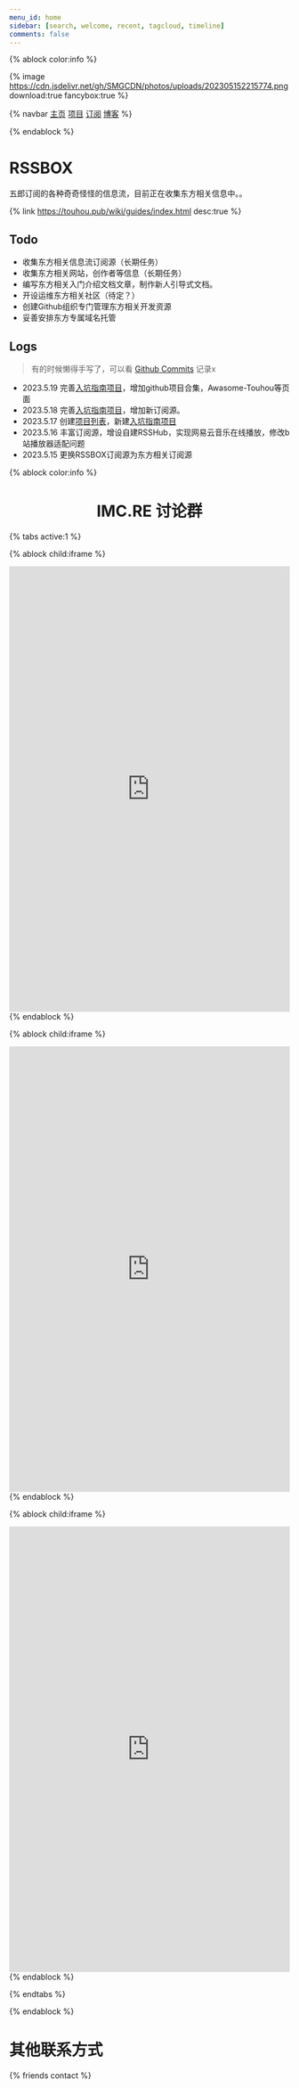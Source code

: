 ```yaml
---
menu_id: home
sidebar: [search, welcome, recent, tagcloud, timeline]
comments: false
---
```


{% ablock color:info %}

{% image https://cdn.jsdelivr.net/gh/SMGCDN/photos/uploads/202305152215774.png download:true fancybox:true %}

{% navbar 
[主页](/) 
[项目](/wiki/) 
[订阅](/rss/) 
[博客](https://blog.imc.re/) 
%}

{% endablock %}

# RSSBOX

五郎订阅的各种奇奇怪怪的信息流，目前正在收集东方相关信息中。。

{% link https://touhou.pub/wiki/guides/index.html desc:true %}

## Todo

- 收集东方相关信息流订阅源（长期任务）
- 收集东方相关网站，创作者等信息（长期任务）
- 编写东方相关入门介绍文档文章，制作新人引导式文档。
- 开设运维东方相关社区（待定？）
- 创建Github组织专门管理东方相关开发资源
- 妥善安排东方专属域名托管

## Logs

> 有的时候懒得手写了，可以看 [Github Commits](https://github.com/Touhou-Public/touhou-public.github.io/commits/main) 记录x

- 2023.5.19 完善[入坑指南项目](/wiki/guides/)，增加github项目合集，Awasome-Touhou等页面
- 2023.5.18 完善[入坑指南项目](/wiki/guides/)，增加新订阅源。
- 2023.5.17 创建[项目列表](/wiki)，新建[入坑指南项目](/wiki/guides/)
- 2023.5.16 丰富订阅源，增设自建RSSHub，实现网易云音乐在线播放，修改b站播放器适配问题
- 2023.5.15 更换RSSBOX订阅源为东方相关订阅源

{% ablock color:info %}

# <center>IMC.RE 讨论群</center>

{% tabs active:1 %}

<!-- tab 公告 -->

{% ablock child:iframe %}
<iframe title="dodochat" src="https://widget.imdodo.com/w/index.html#/channel?cids=1067193,1067194,1067196,1068714,1084722&amp;iid=170663&amp;sig=FuvhXv5EypYyIfAnL%2B2f2g%3D%3D&amp;sort=1&amp;theme=1" style="border: none; width: 100%; height: 800px;"></iframe>
{% endablock %}

<!-- tab 讨论 -->

{% ablock child:iframe %}
<iframe title="dodochat" src="https://widget.imdodo.com/w/index.html#/channel?cids=1067198,1067200,1067197,1069695,1083784&amp;iid=170663&amp;inter=1&amp;sig=jqaYAey1nn7ezZqr9X1OxA%3D%3D&amp;sort=1&amp;theme=1" style="border: none; width: 100%; height: 800px;"></iframe>
{% endablock %}

<!-- tab Discord -->
{% ablock child:iframe %}
<iframe title="WidgetBot Discord chat embed" allow="clipboard-write" src="https://e.widgetbot.io/channels/769348161470464001/1012258700922208287?api=82547ba4-1c9a-4f26-af08-c1fe372a4bb4" style="border: none; width: 100%; height: 800px;"></iframe>
{% endablock %}

{% endtabs %}

{% endablock %}

# 其他联系方式

{% friends contact %}